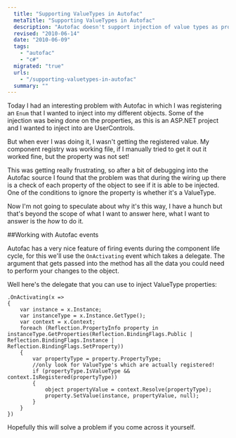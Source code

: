 ```yaml
---
  title: "Supporting ValueTypes in Autofac"
  metaTitle: "Supporting ValueTypes in Autofac"
  description: "Autofac doesn't support injection of value types as properties, here's how to support it."
  revised: "2010-06-14"
  date: "2010-06-09"
  tags: 
    - "autofac"
    - "c#"
  migrated: "true"
  urls: 
    - "/supporting-valuetypes-in-autofac"
  summary: ""
---
```

Today I had an interesting problem with Autofac in which I was registering an `Enum` that I wanted to inject into my different objects. Some of the injection was being done on the properties, as this is an ASP.NET project and I wanted to inject into are UserControls.

But when ever I was doing it, I wasn't getting the registered value. My component registry was working file, if I manually tried to get it out it worked fine, but the property was not set!

This was getting really frustrating, so after a bit of debugging into the Autofac source I found that the problem was that during the wiring up there is a check of each property of the object to see if it is able to be injected. One of the conditions to ignore the property is whether it's a ValueType.

Now I'm not going to speculate about why it's this way, I have a hunch but that's beyond the scope of what I want to answer here, what I want to answer is the *how* to do it.

##Working with Autofac events

Autofac has a very nice feature of firing events during the component life cycle, for this we'll use the `OnActivating` event which takes a delegate. The argument that gets passed into the method has all the data you could need to perform your changes to the object.

Well here's the delegate that you can use to inject ValueType properties:

	.OnActivating(x =>
	{
		var instance = x.Instance;
		var instanceType = x.Instance.GetType();
		var context = x.Context;
		foreach (Reflection.PropertyInfo property in instanceType.GetProperties(Reflection.BindingFlags.Public | Reflection.BindingFlags.Instance | Reflection.BindingFlags.SetProperty))
		{
			var propertyType = property.PropertyType;
			//only look for ValueType's which are actually registered!
			if (propertyType.IsValueType && context.IsRegistered(propertyType))
			{
				object propertyValue = context.Resolve(propertyType);
				property.SetValue(instance, propertyValue, null);
			}
		}
	})

Hopefully this will solve a problem if you come across it yourself.
